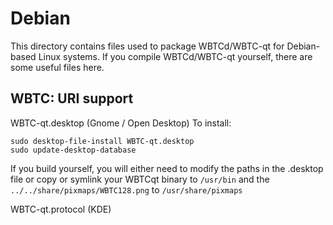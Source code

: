 
Debian
====================
This directory contains files used to package WBTCd/WBTC-qt
for Debian-based Linux systems. If you compile WBTCd/WBTC-qt yourself, there are some useful files here.

## WBTC: URI support ##


WBTC-qt.desktop  (Gnome / Open Desktop)
To install:

	sudo desktop-file-install WBTC-qt.desktop
	sudo update-desktop-database

If you build yourself, you will either need to modify the paths in
the .desktop file or copy or symlink your WBTCqt binary to `/usr/bin`
and the `../../share/pixmaps/WBTC128.png` to `/usr/share/pixmaps`

WBTC-qt.protocol (KDE)

